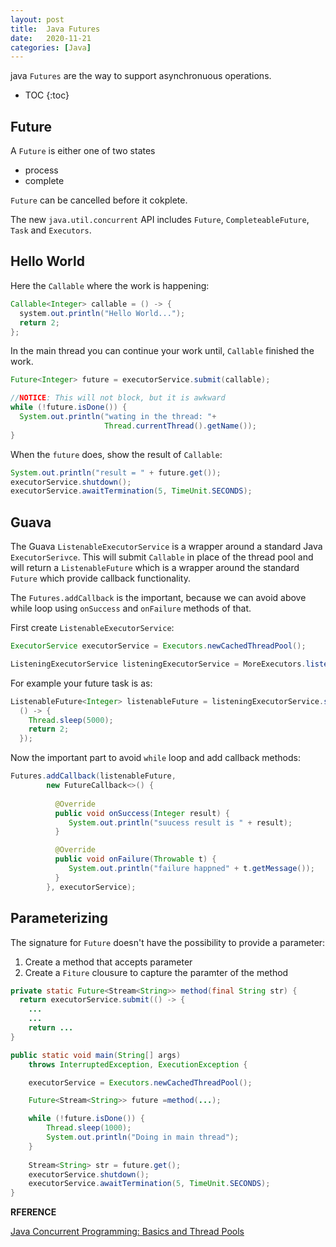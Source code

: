 ```yaml
---
layout: post
title:  Java Futures
date:   2020-11-21
categories: [Java]
---
```


java `Futures` are the way to support asynchronuous operations. 

<!--more-->

* TOC
{:toc}


## Future

A `Future` is either one of two states

- process 
- complete

`Future` can be cancelled before it cokplete.

The new `java.util.concurrent` API includes `Future`, `CompleteableFuture`, `Task` and `Executors`.

## Hello World

Here the `Callable` where the work is happening:

```java
Callable<Integer> callable = () -> {
  system.out.println("Hello World...");
  return 2;
};
```

In the main thread you can continue your work until, `Callable` finished the work.

```java
Future<Integer> future = executorService.submit(callable);

//NOTICE: This will not block, but it is awkward
while (!future.isDone()) {
  System.out.println("wating in the thread: "+
                     Thread.currentThread().getName());
}
```

When the `future` does, show the result of `Callable`:

```java
System.out.println("result = " + future.get());
executorService.shutdown();
executorService.awaitTermination(5, TimeUnit.SECONDS);
```

## Guava

The Guava `ListenableExecutorService` is a wrapper around a standard Java `ExecutorSerivce`. This will submit `Callable` in place of the thread pool and will return a `ListenableFuture` which is a wrapper around the standard `Future` which provide callback functionality.

The `Futures.addCallback` is the important, because we can avoid above while loop using `onSuccess` and `onFailure` methods of that.

First create `ListenableExecutorService`:

```java
ExecutorService executorService = Executors.newCachedThreadPool();

ListeningExecutorService listeningExecutorService = MoreExecutors.listeningDecorator(executorService);
```

For example your future task is as:

```java
ListenableFuture<Integer> listenableFuture = listeningExecutorService.submit(
  () -> {
    Thread.sleep(5000);
    return 2;
  });
```

Now the important part to avoid `while` loop and add callback methods:

```java
Futures.addCallback(listenableFuture,
        new FutureCallback<>() {
          
          @Override
          public void onSuccess(Integer result) {
             System.out.println("suucess result is " + result);
          }            

          @Override
          public void onFailure(Throwable t) {
             System.out.println("failure happned" + t.getMessage());
          }
        }, executorService);
```



## Parameterizing

The signature for `Future` doesn't have the possibility to provide a parameter:

1. Create a method that accepts parameter
2. Create a `Fiture` clousure to capture the paramter of the method

```java
private static Future<Stream<String>> method(final String str) {
  return executorService.submit(() -> {
    ...
    ...  
    return ...
}

public static void main(String[] args)
    throws InterruptedException, ExecutionException {

    executorService = Executors.newCachedThreadPool();

    Future<Stream<String>> future =method(...);

    while (!future.isDone()) {
        Thread.sleep(1000);
        System.out.println("Doing in main thread");
    }
      
    Stream<String> str = future.get();
    executorService.shutdown();
    executorService.awaitTermination(5, TimeUnit.SECONDS);
}
```



**RFERENCE**

[Java Concurrent Programming: Basics and Thread Pools](https://learning.oreilly.com/scenarios/java-concurrent-programming/9781492093503/)

